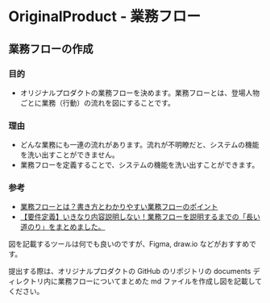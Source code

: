 # OriginalProduct - 業務フロー

## 業務フローの作成

### 目的

- オリジナルプロダクトの業務フローを決めます。業務フローとは、登場人物ごとに業務（行動）の流れを図にすることです。

### 理由

- どんな業務にも一連の流れがあります。流れが不明瞭だと、システムの機能を洗い出すことができません。
- 業務フローを定義することで、システムの機能を洗い出すことができます。

### 参考

- [業務フローとは？書き方とわかりやすい業務フローのポイント](https://products.sint.co.jp/ober/blog/businessflow)
- [【要件定義】いきなり内容説明しない！業務フローを説明するまでの「長い道のり」をまとめました。](https://qiita.com/aki_number16/items/c1e3e3198198aafbac35)

図を記載するツールは何でも良いのですが、Figma, draw.io などがおすすめです。

提出する際は、オリジナルプロダクトの GitHub のリポジトリの documents ディレクトリ内に業務フローについてまとめた md ファイルを作成し図を記載してください。
